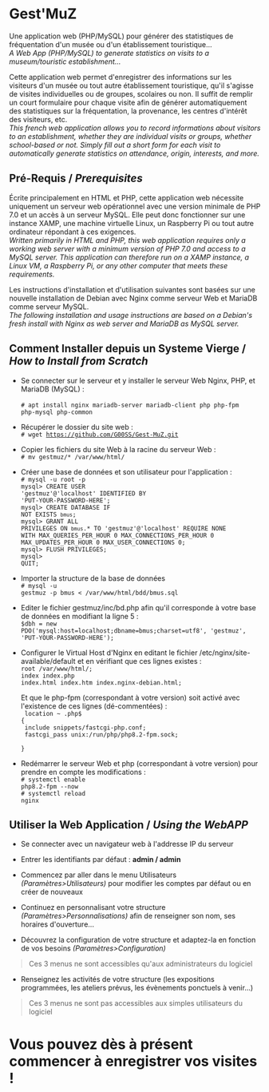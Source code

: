 # Gest'MuZ
Une application web (PHP/MySQL) pour générer des statistiques de fréquentation d'un musée ou d'un établissement touristique...</br>
*A Web App (PHP/MySQL) to generate statistics on visits to a museum/touristic establishment...*

Cette application web permet d'enregistrer des informations sur les visiteurs d'un musée ou tout autre établissement touristique, qu'il s'agisse de visites individuelles ou de groupes, scolaires ou non.
Il suffit de remplir un court formulaire pour chaque visite afin de générer automatiquement des statistiques sur la fréquentation, la provenance, les centres d'intérêt des visiteurs, etc.</br>
*This french web application allows you to record informations about visitors to an establishment, whether they are individual visits or groups, whether school-based or not.
Simply fill out a short form for each visit to automatically generate statistics on attendance, origin, interests, and more.*

## Pré-Requis / *Prerequisites*
Écrite principalement en HTML et PHP, cette application web nécessite uniquement un serveur web opérationnel avec une version minimale de PHP 7.0 et un accès à un serveur MySQL. Elle peut donc fonctionner sur une instance XAMP, une machine virtuelle Linux, un Raspberry Pi ou tout autre ordinateur répondant à ces exigences.</br>
*Written primarily in HTML and PHP, this web application requires only a working web server with a minimum version of PHP 7.0 and access to a MySQL server. This application can therefore run on a XAMP instance, a Linux VM, a Raspberry Pi, or any other computer that meets these requirements.*

Les instructions d'installation et d'utilisation suivantes sont basées sur une nouvelle installation de Debian avec Nginx comme serveur Web et MariaDB comme serveur MySQL.</br>
*The following installation and usage instructions are based on a Debian's fresh install with Nginx as web server and MariaDB as MySQL server.*

## Comment Installer depuis un Systeme Vierge / *How to Install from Scratch*

* Se connecter sur le serveur et y installer le serveur Web Nginx, PHP, et MariaDB (MySQL) :</br>  
<code># apt install nginx mariadb-server mariadb-client php php-fpm php-mysql php-common</code>

* Récupérer le dossier du site web :</br>
<code># wget https://github.com/G00SS/Gest-MuZ.git</code>

* Copier les fichiers du site Web à la racine du serveur Web :</br>
<code># mv gestmuz/* /var/www/html/</code>

* Créer une base de données et son utilisateur pour l'application :</br>
<code># mysql -u root -p</code></br>
<code>mysql> CREATE USER 'gestmuz'@'localhost' IDENTIFIED BY 'PUT-YOUR-PASSWORD-HERE';</code></br>
<code>mysql> CREATE DATABASE IF NOT EXISTS `bmus`;</code></br>
<code>mysql> GRANT ALL PRIVILEGES ON `bmus`.* TO 'gestmuz'@'localhost' REQUIRE NONE WITH MAX_QUERIES_PER_HOUR 0 MAX_CONNECTIONS_PER_HOUR 0 MAX_UPDATES_PER_HOUR 0 MAX_USER_CONNECTIONS 0;</code></br>
<code>mysql> FLUSH PRIVILEGES;</code></br>
<code>mysql> QUIT;</code>

* Importer la structure de la base de données</br> 
<code># mysql -u gestmuz -p bmus < /var/www/html/bdd/bmus.sql</code>

* Editer le fichier gestmuz/inc/bd.php afin qu'il corresponde à votre base de données en modifiant la ligne 5 :</br>
<code>$dbh = new PDO('mysql:host=localhost;dbname=bmus;charset=utf8', 'gestmuz', 'PUT-YOUR-PASSWORD-HERE');</code>

* Configurer le Virtual Host d'Nginx en editant le fichier /etc/nginx/site-available/default et en vérifiant que ces lignes existes :</br> 
<code>root /var/www/html/;</code></br>
<code>index index.php index.html index.htm index.nginx-debian.html;</code></br>

   Et que le php-fpm (correspondant à votre version) soit activé avec l'existence de ces lignes (dé-commentées) :</br>
   <code> location ~ \.php$ {</code></br>
   <code>    include snippets/fastcgi-php.conf;</code></br>
   <code>    fastcgi_pass unix:/run/php/php8.2-fpm.sock;</code></br>
   <code>  }</code></br>

* Redémarrer le serveur Web et php (correspondant à votre version) pour prendre en compte les modifications :</br> 
<code># systemctl enable php8.2-fpm --now</code></br>
<code># systemctl reload nginx</code></br>

## Utiliser la Web Application / *Using the WebAPP*

* Se connecter avec un navigateur web à l'addresse IP du serveur</br>

* Entrer les identifiants par défaut : **admin / admin**</br>

* Commencez par aller dans le menu Utilisateurs *(Paramètres>Utilisateurs)* pour modifier les comptes par défaut ou en créer de nouveaux</br>

* Continuez en personnalisant votre structure *(Paramètres>Personnalisations)* afin de renseigner son nom, ses horaires d'ouverture...</br>

* Découvrez la configuration de votre structure et adaptez-la en fonction de vos besoins *(Paramètres>Configuration)* </br>
> Ces 3 menus ne sont accessibles qu'aux administrateurs du logiciel

* Renseignez les activités de votre structure (les expositions programmées, les ateliers prévus, les évènements ponctuels à venir...) </br>
> Ces 3 menus ne sont pas accessibles aux simples utilisateurs du logiciel

# Vous pouvez dès à présent commencer à enregistrer vos visites !
